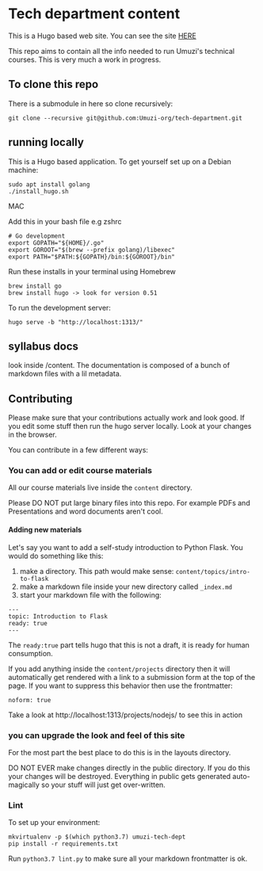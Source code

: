 # Tech department content

This is a Hugo based web site. You can see the site [HERE](https://umuzi-org.github.io/tech-department/syllabuses/)

This repo aims to contain all the info needed to run Umuzi's technical courses. This is very much a work in progress.

## To clone this repo

There is a submodule in here so clone recursively:

```
git clone --recursive git@github.com:Umuzi-org/tech-department.git
```

## running locally

This is a Hugo based application. To get yourself set up on a Debian machine:

```
sudo apt install golang
./install_hugo.sh
```
MAC

Add this in your bash file e.g zshrc

```
# Go development
export GOPATH="${HOME}/.go"
export GOROOT="$(brew --prefix golang)/libexec"
export PATH="$PATH:${GOPATH}/bin:${GOROOT}/bin"
```
Run these installs in your terminal using Homebrew
```
brew install go
brew install hugo -> look for version 0.51
``` 

To run the development server:

```
hugo serve -b "http://localhost:1313/"
```

## syllabus docs

look inside /content. The documentation is composed of a bunch of markdown files with a lil metadata.

## Contributing

Please make sure that your contributions actually work and look good. If you edit some stuff then run the hugo server locally. Look at your changes in the browser.

You can contribute in a few different ways:

### You can add or edit course materials

All our course materials live inside the `content` directory.

Please DO NOT put large binary files into this repo. For example PDFs and Presentations and word documents aren't cool.

#### Adding new materials

Let's say you want to add a self-study introduction to Python Flask. You would do something like this:

1. make a directory. This path would make sense: `content/topics/intro-to-flask`
2. make a markdown file inside your new directory called `_index.md`
3. start your markdown file with the following:

```
---
topic: Introduction to Flask
ready: true
---
```

The `ready:true` part tells hugo that this is not a draft, it is ready for human consumption.

If you add anything inside the `content/projects` directory then it will automatically get rendered with a link to a submission form at the top of the page. If you want to suppress this behavior then use the frontmatter:

```
noform: true
```

Take a look at http://localhost:1313/projects/nodejs/ to see this in action

### you can upgrade the look and feel of this site

For the most part the best place to do this is in the layouts directory.

DO NOT EVER make changes directly in the public directory. If you do this your changes will be destroyed. Everything in public gets generated auto-magically so your stuff will just get over-written.

### Lint

To set up your environment:

```
mkvirtualenv -p $(which python3.7) umuzi-tech-dept
pip install -r requirements.txt
```

Run `python3.7 lint.py` to make sure all your markdown frontmatter is ok.
